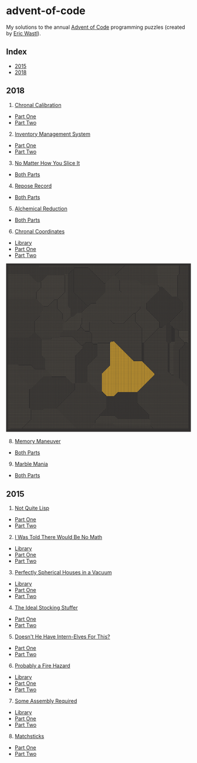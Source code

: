 # advent-of-code

My solutions to the annual [Advent of Code][1] programming puzzles
(created by [Eric Wastl][2]).

## Index

- [2015](#2015)
- [2018](#2018)

## 2018

1. [Chronal Calibration][2018-01]
  - [Part One](./2018/day-01/src/one.rs)
  - [Part Two](./2018/day-01/src/two.rs)

2. [Inventory Management System][2018-02]
  - [Part One](./2018/day-02/src/one.rs)
  - [Part Two](./2018/day-02/src/two.rs)

3. [No Matter How You Slice It][2018-03]
  - [Both Parts](./2018/day-03/src/main.rs)

4. [Repose Record][2018-04]
  - [Both Parts](./2018/day-04/src/main.rs)

5. [Alchemical Reduction][2018-05]
  - [Both Parts](./2018/day-05/src/main.rs)

6. [Chronal Coordinates][2018-06]
  - [Library](./2018/day-06/src/lib.rs)
  - [Part One](./2018/day-06/src/one.rs)
  - [Part Two](./2018/day-06/src/two.rs)

![Screenshot](./2018/day-06/screenshot.png)

8. [Memory Maneuver][2018-08]
  - [Both Parts](./2018/day-08/src/main.rs)

9. [Marble Mania][2018-09]
  - [Both Parts](./2018/day-09/src/main.rs)

## 2015

1. [Not Quite Lisp][2015-01]
  - [Part One](./2015/day-01/src/one.rs)
  - [Part Two](./2015/day-01/src/two.rs)

2. [I Was Told There Would Be No Math][2015-02]
  - [Library](./2015/day-02/src/lib.rs)
  - [Part One](./2015/day-02/src/one.rs)
  - [Part Two](./2015/day-02/src/two.rs)

3. [Perfectly Spherical Houses in a Vacuum][2015-03]
  - [Library](./2015/day-03/src/lib.rs)
  - [Part One](./2015/day-03/src/one.rs)
  - [Part Two](./2015/day-03/src/two.rs)

4. [The Ideal Stocking Stuffer][2015-04]
  - [Part One](./2015/day-04/src/main.rs)
  - [Part Two](./2015/day-04/src/main.rs)

5. [Doesn't He Have Intern-Elves For This?][2015-05]
  - [Part One](./2015/day-05/src/one.rs)
  - [Part Two](./2015/day-05/src/two.rs)

6. [Probably a Fire Hazard][2015-06]
  - [Library](./2015/day-06/src/lib.rs)
  - [Part One](./2015/day-06/src/one.rs)
  - [Part Two](./2015/day-06/src/two.rs)

7. [Some Assembly Required][2015-07]
  - [Library](./2015/day-07/src/lib.rs)
  - [Part One](./2015/day-07/src/one.rs)
  - [Part Two](./2015/day-07/src/two.rs)

8. [Matchsticks][2015-08]
  - [Part One](./2015/day-08/src/one.rs)
  - [Part Two](./2015/day-08/src/two.rs)

[1]: https://adventofcode.com/
[2]: https://adventofcode.com/2018/about 

[2015-01]: https://adventofcode.com/2015/day/1
[2015-02]: https://adventofcode.com/2015/day/2
[2015-03]: https://adventofcode.com/2015/day/3
[2015-04]: https://adventofcode.com/2015/day/4
[2015-05]: https://adventofcode.com/2015/day/5
[2015-06]: https://adventofcode.com/2015/day/6
[2015-07]: https://adventofcode.com/2015/day/7
[2015-08]: https://adventofcode.com/2015/day/8

[2018-01]: https://adventofcode.com/2018/day/1
[2018-02]: https://adventofcode.com/2018/day/2
[2018-03]: https://adventofcode.com/2018/day/3
[2018-04]: https://adventofcode.com/2018/day/4
[2018-05]: https://adventofcode.com/2018/day/5
[2018-06]: https://adventofcode.com/2018/day/6
[2018-08]: https://adventofcode.com/2018/day/8
[2018-09]: https://adventofcode.com/2018/day/9
